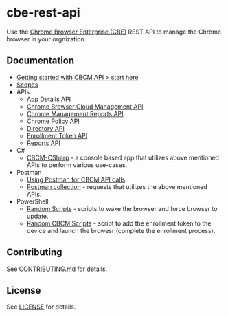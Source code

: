 # cbe-rest-api

Use the [Chrome Browser Enterprise (CBE)](https://support.google.com/chrome/a/topic/9025410?hl=en&ref_topic=4386754) REST API to manage the Chrome browser in your orgnization. 

## Documentation
* [Getting started with CBCM API > start here](https://github.com/google/ChromeBrowserEnterprise/blob/main/docs/API_Get_Started.md)
* [Scopes](docs/auth.md)
* APIs
  * [App Details API](https://github.com/google/ChromeBrowserEnterprise/blob/main/docs/App_Details_api.md)
  * [Chrome Browser Cloud Management API](https://github.com/google/ChromeBrowserEnterprise/blob/main/docs/CBCM_api.md)
  * [Chrome Management Reports API](https://github.com/google/ChromeBrowserEnterprise/blob/main/docs/Chrome_Management_Reports_api.md)
  * [Chrome Policy API](https://github.com/google/ChromeBrowserEnterprise/blob/main/docs/Chrome_Policy_api.md)
  * [Directory API](https://github.com/google/ChromeBrowserEnterprise/blob/main/docs/Directory_api.md)
  * [Enrollment Token API](https://github.com/google/ChromeBrowserEnterprise/blob/main/docs/Enrollment_Token_api.md)
  * [Reports API](https://github.com/google/ChromeBrowserEnterprise/blob/main/docs/Reports_api.md)
* C#
  * [CBCM-CSharp](https://github.com/google/ChromeBrowserEnterprise/tree/main/dotnet) - a console based app that utilizes above mentioned APIs to perform various use-cases.
* Postman
  * [Using Postman for CBCM API calls](https://github.com/google/ChromeBrowserEnterprise/blob/main/postman/README.md)
  * [Postman collection](https://www.postman.com/google-chrome-enterprise-apis/workspace/google-chrome-enterprise-public/overview) - requests that utilizes the above mentioned APIs.
* PowerShell 
  * [Random Scripts](https://github.com/google/ChromeBrowserEnterprise/tree/main/ps/src) - scripts to wake the browser and force browser to update.
  * [Random CBCM Scripts](https://github.com/google/ChromeBrowserEnterprise/tree/main/ps/src/cbcm) - script to add the enrollment token to the device and launch the browesr (complete the enrollment process).


## Contributing
See [CONTRIBUTING.md](CONTRIBUTING.md) for details.

## License
See [LICENSE](LICENSE) for details.
